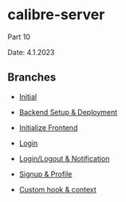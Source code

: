# calibre-server
Part 10

Date: 4.1.2023

## Branches

- [Initial](https://github.com/aiotrope/calibre-server/tree/10.1)

- [Backend Setup & Deployment](https://github.com/aiotrope/calibre-server/tree/10.4)

- [Initialize Frontend](https://github.com/aiotrope/calibre-server/tree/10.5)

- [Login](https://github.com/aiotrope/calibre-server/tree/10.7)

- [Login/Logout & Notification](https://github.com/aiotrope/calibre-server/tree/10.8)

- [Signup & Profile](https://github.com/aiotrope/calibre-server/tree/10.9)

- [Custom hook & context](https://github.com/aiotrope/calibre-server/tree/10.10)
